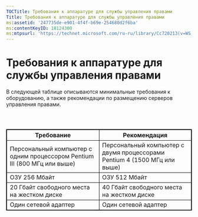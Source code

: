 ```yaml
---
TOCTitle: Требования к аппаратуре для службы управления правами
Title: Требования к аппаратуре для службы управления правами
ms:assetid: '247735de-e901-4f4f-b69e-254680d2f6ba'
ms:contentKeyID: 18124300
ms:mtpsurl: 'https://technet.microsoft.com/ru-ru/library/Cc720213(v=WS.10)'
---
```


Требования к аппаратуре для службы управления правами
=====================================================

В следующей таблице описываются минимальные требования к оборудованию, а также рекомендации по размещению серверов управления правами.

###  

 
<table style="border:1px solid black;">
<colgroup>
<col width="50%" />
<col width="50%" />
</colgroup>
<thead>
<tr class="header">
<th style="border:1px solid black;" >Требование</th>
<th style="border:1px solid black;" >Рекомендация</th>
</tr>
</thead>
<tbody>
<tr class="odd">
<td style="border:1px solid black;">Персональный компьютер с одним процессором Pentium III (800 МГц или выше)</td>
<td style="border:1px solid black;">Персональный компьютер с двумя процессорами Pentium 4 (1500 МГц или выше)</td>
</tr>
<tr class="even">
<td style="border:1px solid black;">ОЗУ 256 Мбайт</td>
<td style="border:1px solid black;">ОЗУ 512 Мбайт</td>
</tr>
<tr class="odd">
<td style="border:1px solid black;">20 Гбайт свободного места на жестком диске</td>
<td style="border:1px solid black;">40 Гбайт свободного места на жестком диске</td>
</tr>
<tr class="even">
<td style="border:1px solid black;">Один сетевой адаптер</td>
<td style="border:1px solid black;">Один сетевой адаптер</td>
</tr>
</tbody>
</table>
